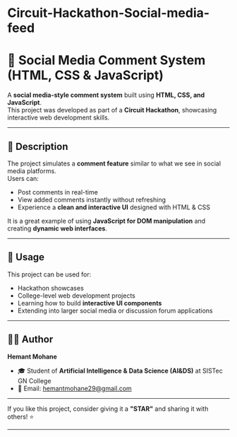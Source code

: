 # Circuit-Hackathon-Social-media-feed
# 💬 Social Media Comment System (HTML, CSS & JavaScript)

A **social media-style comment system** built using **HTML, CSS, and JavaScript**.  
This project was developed as part of a **Circuit Hackathon**, showcasing interactive web development skills.

---

## 📖 Description

The project simulates a **comment feature** similar to what we see in social media platforms.  
Users can:
- Post comments in real-time  
- View added comments instantly without refreshing  
- Experience a **clean and interactive UI** designed with HTML & CSS  

It is a great example of using **JavaScript for DOM manipulation** and creating **dynamic web interfaces**.

---

## 🚀 Usage

This project can be used for:
- Hackathon showcases  
- College-level web development projects  
- Learning how to build **interactive UI components**  
- Extending into larger social media or discussion forum applications  

---
## 👨‍💻 Author

**Hemant Mohane**  
- 🎓 Student of **Artificial Intelligence & Data Science (AI&DS)** at SISTec GN College  
- 📧 Email: [hemantmohane29@gmail.com](mailto:hemantmohane29@gmail.com)  

---

If you like this project, consider giving it a **"STAR"** and sharing it with others! ⭐

---

